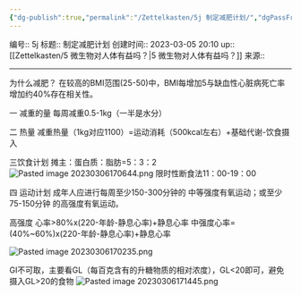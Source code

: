 ```yaml
---
{"dg-publish":true,"permalink":"/Zettelkasten/5j 制定减肥计划/","dgPassFrontmatter":true}
---
```


编号:: 5j
标题:: 制定减肥计划
创建时间:: 2023-03-05 20:10
up:: [[Zettelkasten/5 微生物对人体有益吗？\|5 微生物对人体有益吗？]]
来源:: 

---
为什么减肥？
在较高的BMI范围(25-50)中，BMI每增加5与缺血性心脏病死亡率增加约40%存在相关性。

一 减重的量
每周减重0.5-1kg（一半是水分）

二 热量
减重热量（1kg对应1100）=运动消耗（500kcal左右）+基础代谢-饮食摄入

三饮食计划
摊主：蛋白质：脂肪=5：3：2
![Pasted image 20230306170644.png](/img/user/attachment/Pasted%20image%2020230306170644.png)
限时性断食法11：00-19：00

四 运动计划
成年人应进行每周至少150-300分钟的
中等强度有氧运动；或至少75-150分钟
的高强度有氧运动。

高强度
心率>80%x(220-年龄-静息心率)+静息心率
中强度心率=(40%~60%)x(220-年龄-静息心率)+静息心率

![Pasted image 20230306170235.png](/img/user/attachment/Pasted%20image%2020230306170235.png)

GI不可取，主要看GL（每百克含有的升糖物质的相对浓度），GL<20即可，避免摄入GL>20的食物
![Pasted image 20230306171445.png](/img/user/attachment/Pasted%20image%2020230306171445.png)
